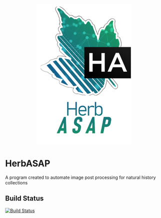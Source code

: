 <p align="center">
  <img width="300" height="450" src="/docs/imgresources/md_a_wt.png">
</p>

# HerbASAP
A program created to automate image post processing for natural history collections

## Build Status
[![Build Status](https://dev.azure.com/FooBarLLC/HerbASAP%20fork/_apis/build/status/j-h-m.HerbASAP?branchName=master)](https://dev.azure.com/FooBarLLC/HerbASAP%20fork/_build/latest?definitionId=5&branchName=master)
